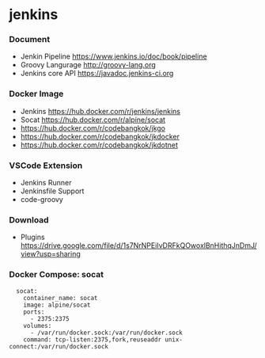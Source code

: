 # jenkins

### Document
- Jenkin Pipeline https://www.jenkins.io/doc/book/pipeline
- Groovy Langurage http://groovy-lang.org
- Jenkins core API https://javadoc.jenkins-ci.org

### Docker Image
- Jenkins https://hub.docker.com/r/jenkins/jenkins
- Socat https://hub.docker.com/r/alpine/socat
- https://hub.docker.com/r/codebangkok/jkgo
- https://hub.docker.com/r/codebangkok/jkdocker
- https://hub.docker.com/r/codebangkok/jkdotnet

### VSCode Extension
- Jenkins Runner
- Jenkinsfile Support
- code-groovy

### Download
- Plugins https://drive.google.com/file/d/1s7NrNPEiIvDRFkQOwoxlBnHithqJnDmJ/view?usp=sharing

### Docker Compose: socat

```
  socat: 
    container_name: socat 
    image: alpine/socat 
    ports: 
      - 2375:2375 
    volumes:
      - /var/run/docker.sock:/var/run/docker.sock
    command: tcp-listen:2375,fork,reuseaddr unix-connect:/var/run/docker.sock
```